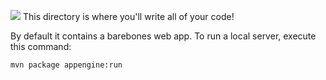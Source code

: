 ![](https://github.com/actions/my-portfolio/workflows/.github/workflows/java.yml/badge.svg)
This directory is where you'll write all of your code!

By default it contains a barebones web app. To run a local server, execute this
command:

```bash
mvn package appengine:run
```
